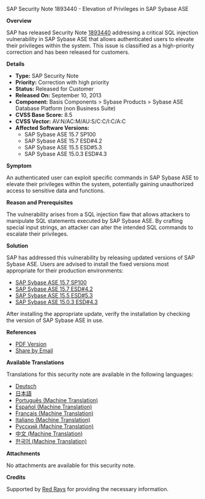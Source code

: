SAP Security Note 1893440 - Elevation of Privileges in SAP Sybase ASE

**Overview**

SAP has released Security Note [1893440](https://notesdownloads.sap.com/note/0040000017697492017) addressing a critical SQL injection vulnerability in SAP Sybase ASE that allows authenticated users to elevate their privileges within the system. This issue is classified as a high-priority correction and has been released for customers.

**Details**

- **Type:** SAP Security Note
- **Priority:** Correction with high priority
- **Status:** Released for Customer
- **Released On:** September 10, 2013
- **Component:** Basis Components > Sybase Products > Sybase ASE Database Platform (non Business Suite)
- **CVSS Base Score:** 8.5
- **CVSS Vector:** AV:N/AC:M/AU:S/C:C/I:C/A:C
- **Affected Software Versions:**
  - SAP Sybase ASE 15.7 SP100
  - SAP Sybase ASE 15.7 ESD#4.2
  - SAP Sybase ASE 15.5 ESD#5.3
  - SAP Sybase ASE 15.0.3 ESD#4.3

**Symptom**

An authenticated user can exploit specific commands in SAP Sybase ASE to elevate their privileges within the system, potentially gaining unauthorized access to sensitive data and functions.

**Reason and Prerequisites**

The vulnerability arises from a SQL injection flaw that allows attackers to manipulate SQL statements executed by SAP Sybase ASE. By crafting special input strings, an attacker can alter the intended SQL commands to escalate their privileges.

**Solution**

SAP has addressed this vulnerability by releasing updated versions of SAP Sybase ASE. Users are advised to install the fixed versions most appropriate for their production environments:

- [SAP Sybase ASE 15.7 SP100](https://notesdownloads.sap.com/note/0040000017697492017)
- [SAP Sybase ASE 15.7 ESD#4.2](https://notesdownloads.sap.com/note/0040000017697492017)
- [SAP Sybase ASE 15.5 ESD#5.3](https://notesdownloads.sap.com/note/0040000017697492017)
- [SAP Sybase ASE 15.0.3 ESD#4.3](https://notesdownloads.sap.com/note/0040000017697492017)

After installing the appropriate update, verify the installation by checking the version of SAP Sybase ASE in use.

**References**

- [PDF Version](https://userapps.support.sap.com/sap/support/sfm/notes/print/0001893440?language=en-US&token=C8BE61ACBA45EF92F9DC61E93ED76B42)
- [Share by Email](mailto:?subject=SAP%20Security%20Note%201893440&body=Check%20out%20this%20SAP%20Security%20Note:%20https://notesdownloads.sap.com/note/0040000017697492017)

**Available Translations**

Translations for this security note are available in the following languages:

- [Deutsch](https://me.sap.com/notes/0001893440/D)
- [日本語](https://me.sap.com/notes/0001893440/J)
- [Português (Machine Translation)](https://me.sap.com/notes/0001893440/P)
- [Español (Machine Translation)](https://me.sap.com/notes/0001893440/S)
- [Français (Machine Translation)](https://me.sap.com/notes/0001893440/F)
- [Italiano (Machine Translation)](https://me.sap.com/notes/0001893440/I)
- [Русский (Machine Translation)](https://me.sap.com/notes/0001893440/R)
- [中文 (Machine Translation)](https://me.sap.com/notes/0001893440/1)
- [한국어 (Machine Translation)](https://me.sap.com/notes/0001893440/3)

**Attachments**

No attachments are available for this security note.

**Credits**

Supported by [Red Rays](https://redrays.io) for providing the necessary information.